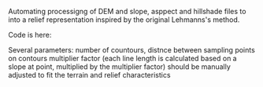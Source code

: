 Automating processigng of DEM and slope, asppect and hillshade files to
into a relief representation inspired by the original Lehmanns's method.




Code is here:
<link>

Several parameters: 
number of countours, 
distnce between sampling points on contours
multiplier factor (each line length is calculated based on a slope at point, multiplied by the multiplier factor)
should be manually adjusted to fit the terrain and relief characteristics



